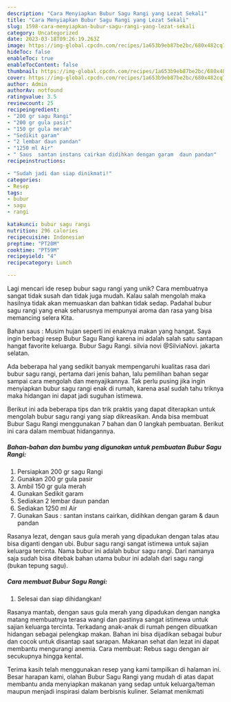 ```yaml
---
description: "Cara Menyiapkan Bubur Sagu Rangi yang Lezat Sekali"
title: "Cara Menyiapkan Bubur Sagu Rangi yang Lezat Sekali"
slug: 1598-cara-menyiapkan-bubur-sagu-rangi-yang-lezat-sekali
category: Uncategorized
date: 2023-03-18T09:26:19.263Z
image: https://img-global.cpcdn.com/recipes/1a653b9eb87be2bc/680x482cq70/bubur-sagu-rangi-foto-resep-utama.jpg
hideToc: false
enableToc: true
enableTocContent: false
thumbnail: https://img-global.cpcdn.com/recipes/1a653b9eb87be2bc/680x482cq70/bubur-sagu-rangi-foto-resep-utama.jpg
cover: https://img-global.cpcdn.com/recipes/1a653b9eb87be2bc/680x482cq70/bubur-sagu-rangi-foto-resep-utama.jpg
author: Admin
authorAv: notfound
ratingvalue: 3.5
reviewcount: 25
recipeingredient:
- "200 gr sagu Rangi"
- "200 gr gula pasir"
- "150 gr gula merah"
- "Sedikit garam"
- "2 lembar daun pandan"
- "1250 ml Air"
- " Saus  santan instans cairkan didihkan dengan garam  daun pandan"
recipeinstructions:

- "Sudah jadi dan siap dinikmati!"
categories:
- Resep
tags:
- bubur
- sagu
- rangi

katakunci: bubur sagu rangi 
nutrition: 296 calories
recipecuisine: Indonesian
preptime: "PT20M"
cooktime: "PT59M"
recipeyield: "4"
recipecategory: Lunch

---
```





Lagi mencari ide resep bubur sagu rangi yang unik? Cara membuatnya sangat tidak susah dan tidak juga mudah. Kalau salah mengolah maka hasilnya tidak akan memuaskan dan bahkan tidak sedap. Padahal bubur sagu rangi yang enak seharusnya mempunyai aroma dan rasa yang bisa memancing selera Kita.





Bahan saus : Musim hujan seperti ini enaknya makan yang hangat. Saya ingin berbagi resep Bubur Sagu Rangi karena ini adalah salah satu santapan hangat favorite keluarga. Bubur Sagu Rangi. silvia novi @SilviaNovi. jakarta selatan.

Ada beberapa hal yang sedikit banyak mempengaruhi kualitas rasa dari bubur sagu rangi, pertama dari jenis bahan, lalu pemilihan bahan segar sampai cara mengolah dan menyajikannya. Tak perlu pusing jika ingin menyiapkan bubur sagu rangi enak di rumah, karena asal sudah tahu triknya maka hidangan ini dapat jadi suguhan istimewa.






Berikut ini ada beberapa tips dan trik praktis yang dapat diterapkan untuk mengolah bubur sagu rangi yang siap dikreasikan. Anda bisa membuat Bubur Sagu Rangi menggunakan 7 bahan dan 0 langkah pembuatan. Berikut ini cara dalam membuat hidangannya.

<!--inarticleads1-->

##### Bahan-bahan dan bumbu yang digunakan untuk pembuatan Bubur Sagu Rangi:

1. Persiapkan 200 gr sagu Rangi
1. Gunakan 200 gr gula pasir
1. Ambil 150 gr gula merah
1. Gunakan Sedikit garam
1. Sediakan 2 lembar daun pandan
1. Sediakan 1250 ml Air
1. Gunakan  Saus : santan instans cairkan, didihkan dengan garam &amp; daun pandan


Rasanya lezat, dengan saus gula merah yang dipadukan dengan talas atau bisa diganti dengan ubi. Bubur sagu rangi sangat istimewa untuk sajian keluarga tercinta. Nama bubur ini adalah bubur sagu rangi. Dari namanya saja sudah bisa ditebak bahan utama bubur ini adalah dari sagu rangi (bukan tepung sagu). 

<!--inarticleads2-->

##### Cara membuat Bubur Sagu Rangi:


1. Selesai dan siap dihidangkan!

Rasanya mantab, dengan saus gula merah yang dipadukan dengan nangka matang membuatnya terasa wangi dan pastinya sangat istimewa untuk sajian keluarga tercinta. Terkadang anak-anak di rumah pengen dibuatkan hidangan sebagai pelengkap makan. Bahan ini bisa dijadikan sebagai bubur dan cocok untuk disantap saat sarapan. Makanan sehat dan lezat ini dapat membantu mengurangi anemia. Cara membuat: Rebus sagu dengan air secukupnya hingga kental. 

Terima kasih telah menggunakan resep yang kami tampilkan di halaman ini. Besar harapan kami, olahan Bubur Sagu Rangi yang mudah di atas dapat membantu anda menyiapkan makanan yang sedap untuk keluarga/teman maupun menjadi inspirasi dalam berbisnis kuliner. Selamat menikmati
